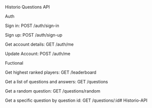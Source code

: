 Historio Questions API



Auth

Sign in: POST /auth/sign-in

Sign up: POST /auth/sign-up

Get account details: GET /auth/me

Update Account: POST /auth/me

Fuctional

Get highest ranked players: GET /leaderboard

Get a list of questions and answers: GET /questions

Get a random question: GET /questions/random

Get a specific question by question id: GET /questions/:id#   H i s t o r i o - A P I  
 